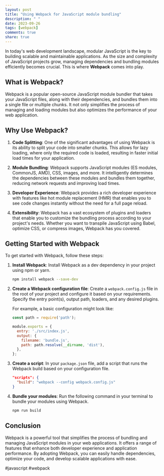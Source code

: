 ```yaml
---
layout: post
title: "Using Webpack for JavaScript module bundling"
description: " "
date: 2023-09-26
tags: [webpack]
comments: true
share: true
---
```


In today's web development landscape, modular JavaScript is the key to building scalable and maintainable applications. As the size and complexity of JavaScript projects grow, managing dependencies and bundling modules efficiently becomes crucial. This is where **Webpack** comes into play.

## What is Webpack?

Webpack is a popular open-source JavaScript module bundler that takes your JavaScript files, along with their dependencies, and bundles them into a single file or multiple chunks. It not only simplifies the process of managing and loading modules but also optimizes the performance of your web application.

## Why Use Webpack?

1. **Code Splitting**: One of the significant advantages of using Webpack is its ability to split your code into smaller chunks. This allows for lazy loading, where only the required code is loaded, resulting in faster initial load times for your application.

2. **Module Bundling**: Webpack supports JavaScript modules (ES modules, CommonJS, AMD), CSS, images, and more. It intelligently determines the dependencies between these modules and bundles them together, reducing network requests and improving load times.

3. **Developer Experience**: Webpack provides a rich developer experience with features like hot module replacement (HMR) that enables you to see code changes instantly without the need for a full page reload.

4. **Extensibility**: Webpack has a vast ecosystem of plugins and loaders that enable you to customize the bundling process according to your project's needs. Whether you want to transpile JavaScript using Babel, optimize CSS, or compress images, Webpack has you covered.

## Getting Started with Webpack

To get started with Webpack, follow these steps:

1. **Install Webpack**: Install Webpack as a dev dependency in your project using npm or yarn.
   ```bash
   npm install webpack --save-dev
   ```
   
2. **Create a Webpack configuration file**: Create a `webpack.config.js` file in the root of your project and configure it based on your requirements. Specify the entry point(s), output path, loaders, and any desired plugins. 

    For example, a basic configuration might look like:
    ```javascript
    const path = require('path');
    
    module.exports = {
      entry: './src/index.js',
      output: {
        filename: 'bundle.js',
        path: path.resolve(__dirname, 'dist'),
      },
    };
    ```

3. **Create a script**: In your `package.json` file, add a script that runs the Webpack build based on your configuration file.
   ```json
   "scripts": {
     "build": "webpack --config webpack.config.js"
   }
   ```

4. **Bundle your modules**: Run the following command in your terminal to bundle your modules using Webpack.
   ```bash
   npm run build
   ```

## Conclusion

Webpack is a powerful tool that simplifies the process of bundling and managing JavaScript modules in your web applications. It offers a range of features that enhance both developer experience and application performance. By adopting Webpack, you can easily handle dependencies, optimize your code, and develop scalable applications with ease.

#javascript #webpack